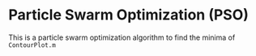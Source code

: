# Particle Swarm Optimization (PSO)
This is a particle swarm optimization algorithm to find the minima of `ContourPlot.m`